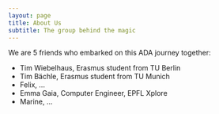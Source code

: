 ```yaml
---
layout: page
title: About Us
subtitle: The group behind the magic
---
```


We are 5 friends who embarked on this ADA journey together:

- Tim Wiebelhaus, Erasmus student from TU Berlin
- Tim Bächle, Erasmus student from TU Munich
- Felix, ...
- Emma Gaia, Computer Engineer, EPFL Xplore 
- Marine, ...
